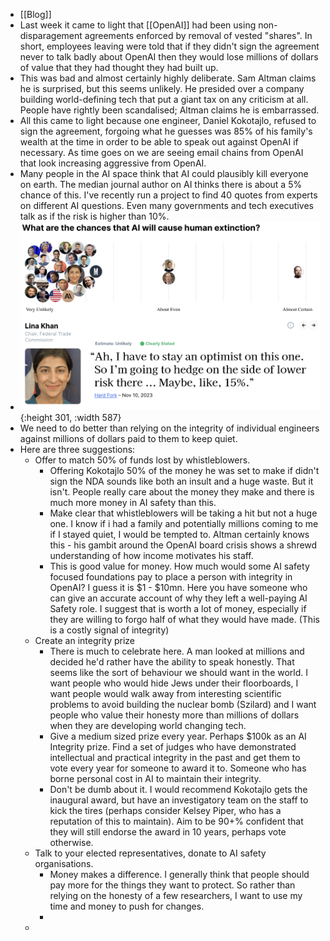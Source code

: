 - [[Blog]]
- Last week it came to light that [[OpenAI]] had been using non-disparagement agreements enforced by removal of vested "shares". In short, employees leaving were told that if they didn't sign the agreement never to talk badly about OpenAI then they would lose millions of dollars of value that they had thought they had built up.
- This was bad and almost certainly highly deliberate. Sam Altman claims he is surprised, but this seems unlikely. He presided over a company building world-defining tech that put a giant tax on any criticism at all. People have rightly been scandalised; Altman claims he is embarrassed.
- All this came to light because one engineer, Daniel Kokotajlo, refused to sign the agreement, forgoing what he guesses was 85% of his family's wealth at the time in order to be able to speak out against OpenAI if necessary. As time goes on we are seeing email chains from OpenAI that look increasing aggressive from OpenAI.
- Many people in the AI space think that AI could plausibly kill everyone on earth. The median journal author on AI thinks there is about a 5% chance of this. I've recently run a project to find 40 quotes from experts on different AI questions. Even many governments and tech executives talk as if the risk is higher than 10%.
- ![image.png](../assets/image_1716485809650_0.png){:height 301, :width 587}
- We need to do better than relying on the integrity of individual engineers against millions of dollars paid to them to keep quiet.
- Here are three suggestions:
	- Offer to match 50% of funds lost by whistleblowers.
		- Offering Kokotajlo 50% of the money he was set to make if didn't sign the NDA sounds like both an insult and a huge waste. But it isn't. People really care about the money they make and there is much more money in AI safety than this.
		- Make clear that whistleblowers will be taking a hit but not a huge one. I know if i had a family and potentially millions coming to me if I stayed quiet, I would be tempted to. Altman certainly knows this - his gambit around the OpenAI board crisis shows a shrewd understanding of how income motivates his staff.
		- This is good value for money. How much would some AI safety focused foundations pay to place a person with integrity in OpenAI? I guess it is $1 - $10mn. Here you have someone who can give an accurate account of why they left a well-paying AI Safety role. I suggest that is worth a lot of money, especially if they are willing to forgo half of what they would have made. (This is a costly signal of integrity)
	- Create an integrity prize
		- There is much to celebrate here. A man looked at millions and decided he'd rather have the ability to speak honestly. That seems like the sort of behaviour we should want in the world. I want people who would hide Jews under their floorboards, I want people would walk away from interesting scientific problems to avoid building the nuclear bomb (Szilard) and I want people who value their honesty more than millions of dollars when they are developing world changing tech.
		- Give a medium sized prize every year. Perhaps $100k as an AI Integrity prize. Find a set of judges who have demonstrated intellectual and practical integrity in the past and get them to vote every year for someone to award it to. Someone who has borne personal cost in AI to maintain their integrity.
		- Don't be dumb about it. I would recommend Kokotajlo gets the inaugural award, but have an investigatory team on the staff to kick the tires (perhaps consider Kelsey Piper, who has a reputation of this to maintain). Aim to be 90+% confident that they will still endorse the award in 10 years, perhaps vote otherwise.
	- Talk to your elected representatives, donate to AI safety organisations.
		- Money makes a difference. I generally think that people should pay more for the things they want to protect. So rather than relying on the honesty of a few researchers, I want to use my time and money to push for changes.
		-
	-
